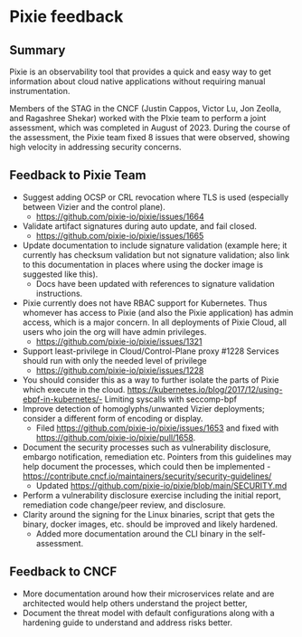 # Pixie feedback

## Summary
Pixie is an observability tool that provides a quick and easy way to get information about cloud native applications without requiring manual instrumentation.

Members of the STAG in the CNCF (Justin Cappos, Victor Lu, Jon Zeolla, and Ragashree Shekar) worked with the PIxie team to perform a joint assessment, which was completed in August of 2023.  During the course of the assessment, the Pixie team fixed 8 issues that were observed, showing high velocity in addressing security concerns.  

## Feedback to Pixie Team

- Suggest adding OCSP or CRL revocation where TLS is used (especially between Vizier and the control plane).
    - https://github.com/pixie-io/pixie/issues/1664
- Validate artifact signatures during auto update, and fail closed.
    - https://github.com/pixie-io/pixie/issues/1665 
- Update documentation to include signature validation (example here; it currently has checksum validation but not signature validation; also link to this documentation in places where using the docker image is suggested like this). 
   - Docs have been updated with references to signature validation instructions.
- Pixie currently does not have RBAC support for Kubernetes. Thus whomever has access to Pixie (and also the Pixie application) has admin access, which is a major concern.  In all deployments of Pixie Cloud, all users who join the org will have admin privileges.
    - https://github.com/pixie-io/pixie/issues/1321
- Support least-privilege in Cloud/Control-Plane proxy #1228  Services should run with only the needed level of privilege
    - https://github.com/pixie-io/pixie/issues/1228
- You should consider this as a way to further isolate the parts of Pixie which execute in the cloud. https://kubernetes.io/blog/2017/12/using-ebpf-in-kubernetes/- Limiting syscalls with seccomp-bpf
- Improve detection of homoglyphs/unwanted Vizier deployments; consider a different form of encoding or display. 
    - Filed https://github.com/pixie-io/pixie/issues/1653 and fixed with https://github.com/pixie-io/pixie/pull/1658. 
- Document the security processes such as vulnerability disclosure, embargo notification, remediation etc. Pointers from this guidelines may help document the processes, which could then be implemented - https://contribute.cncf.io/maintainers/security/security-guidelines/
    - Updated https://github.com/pixie-io/pixie/blob/main/SECURITY.md
- Perform a vulnerability disclosure exercise including the initial report, remediation code change/peer review, and disclosure.
- Clarity around the signing for the Linux binaries, script that gets the binary, docker images, etc. should be improved and likely hardened. 
    - Added more documentation around the CLI binary in the self-assessment.

## Feedback to CNCF

- More documentation around how their microservices relate and are architected would help others understand the project better, 
- Document the threat model with default configurations along with a hardening guide to understand and address risks better. 
